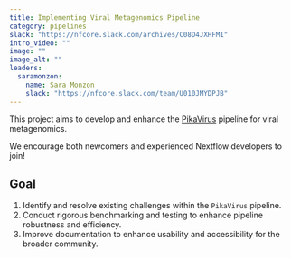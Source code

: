 ```yaml
---
title: Implementing Viral Metagenomics Pipeline
category: pipelines
slack: "https://nfcore.slack.com/archives/C08D4JXHFM1"
intro_video: ""
image: ""
image_alt: ""
leaders:
  saramonzon:
    name: Sara Monzon
    slack: "https://nfcore.slack.com/team/U010JMYDPJB"
---
```


This project aims to develop and enhance the [PikaVirus](https://github.com/BU-ISCIII/PikaVirus) pipeline for viral metagenomics.

We encourage both newcomers and experienced Nextflow developers to join!

## Goal

1. Identify and resolve existing challenges within the `PikaVirus` pipeline.
2. Conduct rigorous benchmarking and testing to enhance pipeline robustness and efficiency.
3. Improve documentation to enhance usability and accessibility for the broader community.
